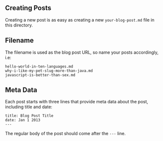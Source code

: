 ## Creating Posts
Creating a new post is as easy as creating a new `your-blog-post.md` file in this directory.

## Filename
The filename is used as the blog post URL, so name your posts accordingly, i.e:

```
hello-world-in-ten-languages.md
why-i-like-my-pet-slug-more-than-java.md
javascript-is-better-than-sex.md
```

## Meta Data
Each post starts with three lines that provide meta data about the post, including title and date:

```
title: Blog Post Title
date: Jan 1 2013
---
```

The regular body of the post should come after the `---` line.
